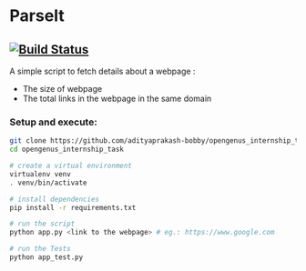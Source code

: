 # ParseIt 
[![Build Status](https://travis-ci.org/adityaprakash-bobby/opengenus_internship_task.svg?branch=master)](https://travis-ci.org/adityaprakash-bobby/opengenus_internship_task)
---
A simple script to fetch details about a webpage :
- The size of webpage
- The total links in the webpage in the same domain

### Setup and execute:
```bash
git clone https://github.com/adityaprakash-bobby/opengenus_internship_task.git
cd opengenus_internship_task

# create a virtual environment
virtualenv venv
. venv/bin/activate

# install dependencies
pip install -r requirements.txt

# run the script
python app.py <link to the webpage> # eg.: https://www.google.com

# run the Tests
python app_test.py
```
